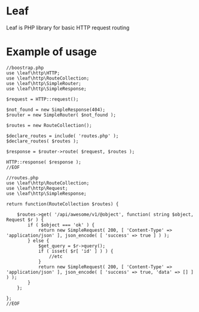 # Leaf  
Leaf is PHP library for basic HTTP request routing  

# Example of usage  

    //boostrap.php
    use \leaf\http\HTTP;
    use \leaf\http\RouteCollection;
    use \leaf\http\SimpleRouter;
    use \leaf\http\SimpleResponse;
    
    $request = HTTP::request();

    $not_found = new SimpleResponse(404);
    $router = new SimpleRouter( $not_found );

    $routes = new RouteCollection();

    $declare_routes = include( 'routes.php' );
    $declare_routes( $routes );

    $response = $router->route( $request, $routes );

    HTTP::response( $response );
    //EOF

    //routes.php
    use \leaf\http\RouteCollection;
    use \leaf\http\Request;
    use \leaf\http\SimpleResponse;

    return function(RouteCollection $routes) {

        $routes->get( '/api/awesome/v1/@object', function( string $object, Request $r ) {
            if ( $object === 'ok' ) {
                return new SimpleRequest( 200, [ 'Content-Type' => 'application/json' ], json_encode( [ 'success' => true ] ) );
            } else {
                $get_query = $r->query();
                if ( isset( $r[ 'id' ] ) ) {
                    //etc
                }
                return new SimpleRequest( 200, [ 'Content-Type' => 'application/json' ], json_encode( [ 'success' => true, 'data' => [] ] ) );
            }
        };

    };
    //EOF